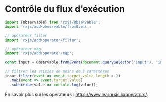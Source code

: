 # Contrôle du flux d'exécution


```js
import {Observable} from 'rxjs/Observable';
import 'rxjs/add/observable/fromEvent';

// opérateur filter
import 'rxjs/add/operator/filter';

// opérateur map
import 'rxjs/add/operator/map';

const input = Observable.fromEvent(document.querySelector('input'), 'input');

// filtrer les saisies de moins de 3 caractères
input.filter(event => event.target.value.length > 2)
  .map(event => event.target.value)
  .subscribe(value => console.log(value));

```

En savoir plus sur les opérateurs : https://www.learnrxjs.io/operators/.

